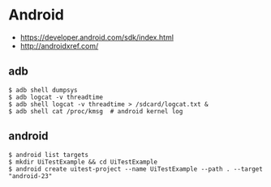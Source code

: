 # Android
- https://developer.android.com/sdk/index.html
- http://androidxref.com/

## adb
```shell
$ adb shell dumpsys
$ adb logcat -v threadtime
$ adb shell logcat -v threadtime > /sdcard/logcat.txt &
$ adb shell cat /proc/kmsg  # android kernel log
```

## android
```shell
$ android list targets
$ mkdir UiTestExample && cd UiTestExample
$ android create uitest-project --name UiTestExample --path . --target "android-23"
```
